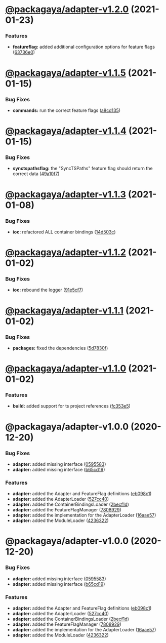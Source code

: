 # [@packagaya/adapter-v1.2.0](https://github.com/Packagaya/Packagaya/compare/@packagaya/adapter-v1.1.5...@packagaya/adapter-v1.2.0) (2021-01-23)


### Features

* **featureflag:** added additional configuration options for feature flags ([63736e0](https://github.com/Packagaya/Packagaya/commit/63736e079d73a09483ea90af07175edb52eddf00))

# [@packagaya/adapter-v1.1.5](https://github.com/Packagaya/Packagaya/compare/@packagaya/adapter-v1.1.4...@packagaya/adapter-v1.1.5) (2021-01-15)


### Bug Fixes

* **commands:** run the correct feature flags ([a8cd135](https://github.com/Packagaya/Packagaya/commit/a8cd135b738a1a8af9c2d5d0a549d2e3b0dbfbd8))

# [@packagaya/adapter-v1.1.4](https://github.com/Packagaya/Packagaya/compare/@packagaya/adapter-v1.1.3...@packagaya/adapter-v1.1.4) (2021-01-15)


### Bug Fixes

* **synctspathsflag:** the "SyncTSPaths" feature flag should return the correct data ([49a10f7](https://github.com/Packagaya/Packagaya/commit/49a10f775a5707c6138c4cbf1629617ccd1b1e0a))

# [@packagaya/adapter-v1.1.3](https://github.com/Packagaya/Packagaya/compare/@packagaya/adapter-v1.1.2...@packagaya/adapter-v1.1.3) (2021-01-08)


### Bug Fixes

* **ioc:** refactored ALL container bindings ([14d503c](https://github.com/Packagaya/Packagaya/commit/14d503cd2f43b023d01919f8145cfc2021905d6e))

# [@packagaya/adapter-v1.1.2](https://github.com/Packagaya/Packagaya/compare/@packagaya/adapter-v1.1.1...@packagaya/adapter-v1.1.2) (2021-01-02)


### Bug Fixes

* **ioc:** rebound the logger ([91e5cf7](https://github.com/Packagaya/Packagaya/commit/91e5cf7138f6ef22b0aaf7c1336242e389d9393e))

# [@packagaya/adapter-v1.1.1](https://github.com/Packagaya/Packagaya/compare/@packagaya/adapter-v1.1.0...@packagaya/adapter-v1.1.1) (2021-01-02)


### Bug Fixes

* **packages:** fixed the dependencies ([5d7830f](https://github.com/Packagaya/Packagaya/commit/5d7830fe50c4bd7183c724e121b8c6e5a127c755))

# [@packagaya/adapter-v1.1.0](https://github.com/Packagaya/Packagaya/compare/@packagaya/adapter-v1.0.0...@packagaya/adapter-v1.1.0) (2021-01-02)


### Features

* **build:** added support for ts project references ([fc353e5](https://github.com/Packagaya/Packagaya/commit/fc353e5e9d0f297514d3d18d30e173d7fa0261e2))

# @packagaya/adapter-v1.0.0 (2020-12-20)


### Bug Fixes

* **adapter:** added missing interface ([0595583](https://github.com/Packagaya/Packagaya/commit/059558303a8a739276470d7ed6465608e5e3d56a))
* **adapter:** added missing interface ([b65cd19](https://github.com/Packagaya/Packagaya/commit/b65cd19ec00a2642241f64a0f1337bfcadbc3fef))


### Features

* **adapter:** added the Adapter and FeatureFlag definitions ([eb098c1](https://github.com/Packagaya/Packagaya/commit/eb098c1a55c43ab410cc5ef3c91de44feceb6c0e))
* **adapter:** added the AdapterLoader ([527cc40](https://github.com/Packagaya/Packagaya/commit/527cc406da355064708a9feae76aa757194349ab))
* **adapter:** added the ContainerBindingsLoader ([2becf1d](https://github.com/Packagaya/Packagaya/commit/2becf1d255d555c2a2a3db3fd18f5e7a45e0baae))
* **adapter:** added the FeatureFlagManager ([7808929](https://github.com/Packagaya/Packagaya/commit/7808929f507e6dfbf0491affe9ee4145597928d4))
* **adapter:** added the implementation for the AdapterLoader ([16aae57](https://github.com/Packagaya/Packagaya/commit/16aae57faa986c7387be3f169a41c213f9862415))
* **adapter:** added the ModuleLoader ([4236322](https://github.com/Packagaya/Packagaya/commit/423632219262752259efb9ed6801ee266f2b9805))

# @packagaya/adapter-v1.0.0 (2020-12-20)

### Bug Fixes

-   **adapter:** added missing interface ([0595583](https://github.com/Packagaya/Packagaya/commit/059558303a8a739276470d7ed6465608e5e3d56a))
-   **adapter:** added missing interface ([b65cd19](https://github.com/Packagaya/Packagaya/commit/b65cd19ec00a2642241f64a0f1337bfcadbc3fef))

### Features

-   **adapter:** added the Adapter and FeatureFlag definitions ([eb098c1](https://github.com/Packagaya/Packagaya/commit/eb098c1a55c43ab410cc5ef3c91de44feceb6c0e))
-   **adapter:** added the AdapterLoader ([527cc40](https://github.com/Packagaya/Packagaya/commit/527cc406da355064708a9feae76aa757194349ab))
-   **adapter:** added the ContainerBindingsLoader ([2becf1d](https://github.com/Packagaya/Packagaya/commit/2becf1d255d555c2a2a3db3fd18f5e7a45e0baae))
-   **adapter:** added the FeatureFlagManager ([7808929](https://github.com/Packagaya/Packagaya/commit/7808929f507e6dfbf0491affe9ee4145597928d4))
-   **adapter:** added the implementation for the AdapterLoader ([16aae57](https://github.com/Packagaya/Packagaya/commit/16aae57faa986c7387be3f169a41c213f9862415))
-   **adapter:** added the ModuleLoader ([4236322](https://github.com/Packagaya/Packagaya/commit/423632219262752259efb9ed6801ee266f2b9805))

